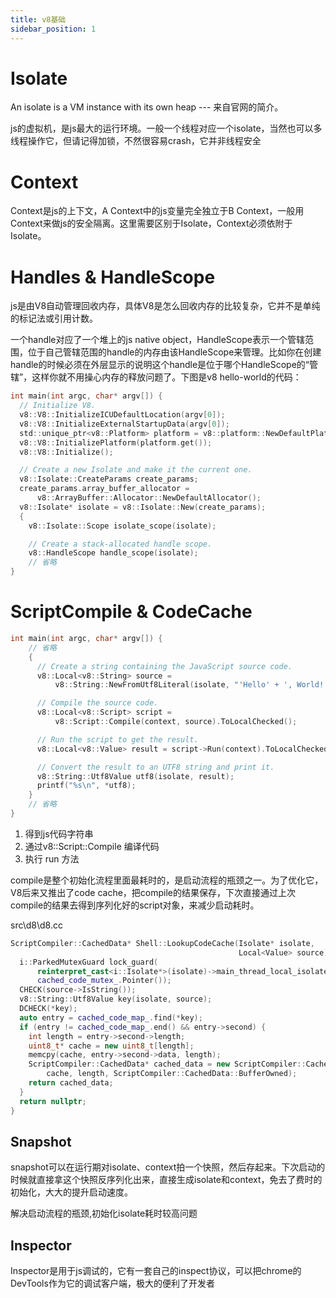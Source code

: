 ```yaml
---
title: v8基础
sidebar_position: 1
---
```


# Isolate
An isolate is a VM instance with its own heap --- 来自官网的简介。

js的虚拟机，是js最大的运行环境。一般一个线程对应一个isolate，当然也可以多线程操作它，但请记得加锁，不然很容易crash，它并非线程安全

# Context
Context是js的上下文，A Context中的js变量完全独立于B Context，一般用Context来做js的安全隔离。这里需要区别于Isolate，Context必须依附于Isolate。

# Handles & HandleScope
js是由V8自动管理回收内存，具体V8是怎么回收内存的比较复杂，它并不是单纯的标记法或引用计数。

一个handle对应了一个堆上的js native object，HandleScope表示一个管辖范围，位于自己管辖范围的handle的内存由该HandleScope来管理。比如你在创建handle的时候必须在外层显示的说明这个handle是位于哪个HandleScope的“管辖”，这样你就不用操心内存的释放问题了。下图是v8 hello-world的代码：
```c
int main(int argc, char* argv[]) {
  // Initialize V8.
  v8::V8::InitializeICUDefaultLocation(argv[0]);
  v8::V8::InitializeExternalStartupData(argv[0]);
  std::unique_ptr<v8::Platform> platform = v8::platform::NewDefaultPlatform();
  v8::V8::InitializePlatform(platform.get());
  v8::V8::Initialize();

  // Create a new Isolate and make it the current one.
  v8::Isolate::CreateParams create_params;
  create_params.array_buffer_allocator =
      v8::ArrayBuffer::Allocator::NewDefaultAllocator();
  v8::Isolate* isolate = v8::Isolate::New(create_params);
  {
    v8::Isolate::Scope isolate_scope(isolate);

    // Create a stack-allocated handle scope.
    v8::HandleScope handle_scope(isolate);
    // 省略
}
```

# ScriptCompile & CodeCache
```c++
int main(int argc, char* argv[]) {
    // 省略
    {
      // Create a string containing the JavaScript source code.
      v8::Local<v8::String> source =
          v8::String::NewFromUtf8Literal(isolate, "'Hello' + ', World!'");

      // Compile the source code.
      v8::Local<v8::Script> script =
          v8::Script::Compile(context, source).ToLocalChecked();

      // Run the script to get the result.
      v8::Local<v8::Value> result = script->Run(context).ToLocalChecked();

      // Convert the result to an UTF8 string and print it.
      v8::String::Utf8Value utf8(isolate, result);
      printf("%s\n", *utf8);
    }
    // 省略
}
```
1. 得到js代码字符串
2. 通过v8::Script::Compile 编译代码
3. 执行 run 方法

compile是整个初始化流程里面最耗时的，是启动流程的瓶颈之一。为了优化它，V8后来又推出了code cache，把compile的结果保存，下次直接通过上次compile的结果去得到序列化好的script对象，来减少启动耗时。

src\d8\d8.cc
```c++
ScriptCompiler::CachedData* Shell::LookupCodeCache(Isolate* isolate,
                                                   Local<Value> source) {
  i::ParkedMutexGuard lock_guard(
      reinterpret_cast<i::Isolate*>(isolate)->main_thread_local_isolate(),
      cached_code_mutex_.Pointer());
  CHECK(source->IsString());
  v8::String::Utf8Value key(isolate, source);
  DCHECK(*key);
  auto entry = cached_code_map_.find(*key);
  if (entry != cached_code_map_.end() && entry->second) {
    int length = entry->second->length;
    uint8_t* cache = new uint8_t[length];
    memcpy(cache, entry->second->data, length);
    ScriptCompiler::CachedData* cached_data = new ScriptCompiler::CachedData(
        cache, length, ScriptCompiler::CachedData::BufferOwned);
    return cached_data;
  }
  return nullptr;
}
```

## Snapshot
snapshot可以在运行期对isolate、context拍一个快照，然后存起来。下次启动的时候就直接拿这个快照反序列化出来，直接生成isolate和context，免去了费时的初始化，大大的提升启动速度。

解决启动流程的瓶颈,初始化isolate耗时较高问题

## Inspector
Inspector是用于js调试的，它有一套自己的inspect协议，可以把chrome的DevTools作为它的调试客户端，极大的便利了开发者


